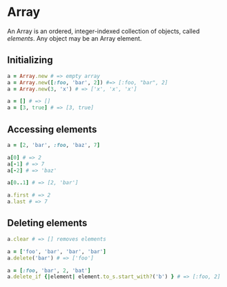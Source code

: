 # Array

An Array is an ordered, integer-indexed collection of objects, called *elements*. Any object may be an Array element.

## Initializing

````ruby
a = Array.new # => empty array
a = Array.new([:foo, 'bar', 2]) #=> [:foo, "bar", 2]
a = Array.new(3, 'x') # => ['x', 'x', 'x']

a = [] # => []
a = [3, true] # => [3, true]
````



## Accessing elements

````ruby
a = [2, 'bar', :foo, 'baz', 7]

a[0] # => 2
a[-1] # => 7
a[-2] # => 'baz'

a[0..1] # => [2, 'bar']

a.first # => 2
a.last # => 7
````



## Deleting elements

````ruby
a.clear # => [] removes elements

a = ['foo', 'bar', 'bar', 'bar']
a.delete('bar') # => ['foo']

a = [:foo, 'bar', 2, 'bat']
a.delete_if {|element| element.to_s.start_with?('b') } # => [:foo, 2]
````